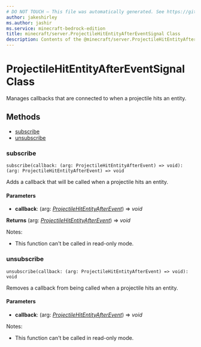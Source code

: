 ```yaml
---
# DO NOT TOUCH — This file was automatically generated. See https://github.com/mojang/minecraftapidocsgenerator to modify descriptions, examples, etc.
author: jakeshirley
ms.author: jashir
ms.service: minecraft-bedrock-edition
title: minecraft/server.ProjectileHitEntityAfterEventSignal Class
description: Contents of the @minecraft/server.ProjectileHitEntityAfterEventSignal class.
---
```

# ProjectileHitEntityAfterEventSignal Class

Manages callbacks that are connected to when a projectile hits an entity.

## Methods
- [subscribe](#subscribe)
- [unsubscribe](#unsubscribe)

### **subscribe**
`
subscribe(callback: (arg: ProjectileHitEntityAfterEvent) => void): (arg: ProjectileHitEntityAfterEvent) => void
`

Adds a callback that will be called when a projectile hits an entity.

#### **Parameters**
- **callback**: (arg: [*ProjectileHitEntityAfterEvent*](ProjectileHitEntityAfterEvent.md)) => *void*

**Returns** (arg: [*ProjectileHitEntityAfterEvent*](ProjectileHitEntityAfterEvent.md)) => *void*
  
Notes:
- This function can't be called in read-only mode.

### **unsubscribe**
`
unsubscribe(callback: (arg: ProjectileHitEntityAfterEvent) => void): void
`

Removes a callback from being called when a projectile hits an entity.

#### **Parameters**
- **callback**: (arg: [*ProjectileHitEntityAfterEvent*](ProjectileHitEntityAfterEvent.md)) => *void*
  
Notes:
- This function can't be called in read-only mode.
